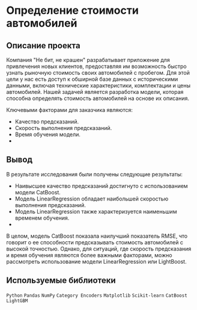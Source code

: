 # Определение стоимости автомобилей
## Описание проекта
Компания "Не бит, не крашен" разрабатывает приложение для привлечения новых клиентов, предоставляя им возможность быстро узнать рыночную стоимость своих автомобилей с пробегом. Для этой цели у нас есть доступ к обширной базе данных с историческими данными, включая технические характеристики, комплектации и цены автомобилей. Нашей задачей является разработка модели, которая способна определять стоимость автомобилей на основе их описания.

Ключевыми факторами для заказчика являются:

- Качество предсказаний.
- Скорость выполнения предсказаний.
- Время обучения модели.
- 
## Вывод

В результате исследования были получены следующие результаты:

- Наивысшее качество предсказаний достигнуто с использованием модели CatBoost.
- Модель LinearRegression обладает наибольшей скоростью выполнения предсказаний.
- Модель LinearRegression также характеризуется наименьшим временем обучения.
- 
В целом, модель CatBoost показала наилучший показатель RMSE, что говорит о ее способности предсказывать стоимость автомобилей с высокой точностью. Однако, для ситуаций, где скорость предсказания и время обучения являются более важными факторами, можно рассмотреть использование модели LinearRegression или LightBoost.

## Используемые библиотеки

`Python` `Pandas` `NumPy` `Category Encoders` `Matplotlib` `Scikit-learn` `CatBoost` `LightGBM`
